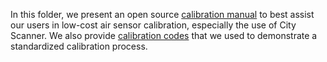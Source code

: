 In this folder, we present an open source [calibration manual](Explore/Calibration%20Handbook/Calibration%20Handbook.pdf) to best assist our users in low-cost air sensor calibration, especially the use of City Scanner. We also provide [calibration codes](Explore/Calibration%20Handbook/Calibration%20Code) that we used to demonstrate a standardized calibration process. 
